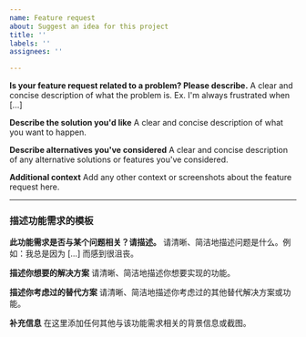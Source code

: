 ```yaml
---
name: Feature request
about: Suggest an idea for this project
title: ''
labels: ''
assignees: ''

---
```


**Is your feature request related to a problem? Please describe.**
A clear and concise description of what the problem is. Ex. I'm always frustrated when [...]

**Describe the solution you'd like**
A clear and concise description of what you want to happen.

**Describe alternatives you've considered**
A clear and concise description of any alternative solutions or features you've considered.

**Additional context**
Add any other context or screenshots about the feature request here.

---

### 描述功能需求的模板

**此功能需求是否与某个问题相关？请描述。**
请清晰、简洁地描述问题是什么。例如：我总是因为 […] 而感到很沮丧。

**描述你想要的解决方案**
请清晰、简洁地描述你想要实现的功能。

**描述你考虑过的替代方案**
请清晰、简洁地描述你考虑过的其他替代解决方案或功能。

**补充信息**
在这里添加任何其他与该功能需求相关的背景信息或截图。
